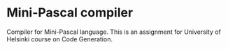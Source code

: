 # Mini-Pascal compiler

Compiler for Mini-Pascal language. This is an assignment for University of Helsinki course on Code Generation.
